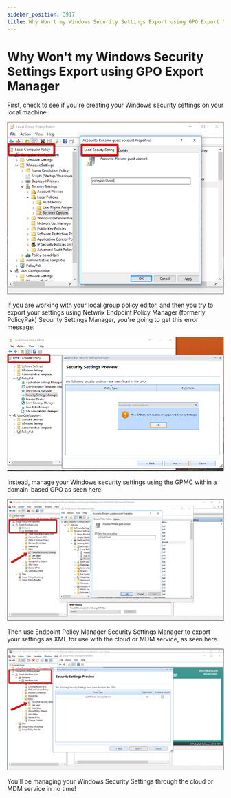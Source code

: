 ```yaml
---
sidebar_position: 3917
title: Why Won't my Windows Security Settings Export using GPO Export Manager
---
```


# Why Won't my Windows Security Settings Export using GPO Export Manager

First, check to see if you're creating your Windows security settings on your local machine.

![](../../../../../../static/images/PolicyPak/Content/Resources/Images/Troubleshooting/GPOExport/617_1_ppsec-kb-01-img-01.png)

If you are working with your local group policy editor, and then you try to export your settings using Netwrix Endpoint Policy Manager (formerly PolicyPak) Security Settings Manager, you're going to get this error message:

![](../../../../../../static/images/PolicyPak/Content/Resources/Images/Troubleshooting/GPOExport/617_2_ppsec-kb-01-img-02.png)

Instead, manage your Windows security settings using the GPMC within a domain-based GPO as seen here:

![](../../../../../../static/images/PolicyPak/Content/Resources/Images/Troubleshooting/GPOExport/617_3_ppsec-kb-01-img-03.png)

Then use Endpoint Policy Manager Security Settings Manager to export your settings as XML for use with the cloud or MDM service, as seen here.

![](../../../../../../static/images/PolicyPak/Content/Resources/Images/Troubleshooting/GPOExport/617_4_ppsec-kb-01-img-04.png)

You'll be managing your Windows Security Settings through the cloud or MDM service in no time!
